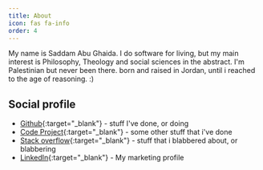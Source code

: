 ```yaml
---
title: About
icon: fas fa-info
order: 4
---
```


My name is Saddam Abu Ghaida. I do software for living, but my main interest is Philosophy, Theology and social sciences in the abstract. I'm Palestinian but never been there. born and raised in Jordan, until i reached to the age of reasoning. :) 


## Social profile

* [Github](https://github.com/sghaida){:target="_blank"} - stuff I've done, or doing
* [Code Project](https://www.codeproject.com/script/Membership/View.aspx?mid=7086044){:target="_blank"} - some other stuff that i've done
* [Stack overflow](https://stackoverflow.com/users/433646/saddam-abu-ghaida){:target="_blank"} - stuff that i blabbered about, or blabbering 
* [LinkedIn](http://www.linkedin.com/in/sghaida){:target="_blank"} - My marketing profile

